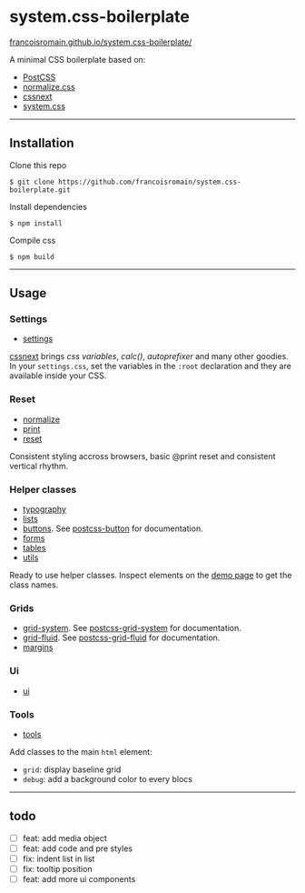 # system.css-boilerplate

[francoisromain.github.io/system.css-boilerplate/](http://francoisromain.github.io/system.css-boilerplate)

A minimal CSS boilerplate based on:

- [PostCSS](http://postcss.org)
- [normalize.css](https://necolas.github.io/normalize.css/)
- [cssnext](http://cssnext.io)
- [system.css](http://francoisromain.github.io/system.css)

* * * 

## Installation

Clone this repo

    $ git clone https://github.com/francoisromain/system.css-boilerplate.git

Install dependencies

    $ npm install

Compile css

    $ npm build

* * * 

## Usage

### Settings

- [settings](https://github.com/francoisromain/system.css/blob/master/settings.css)

[cssnext](http://cssnext.io) brings _css variables_, _calc()_, _autoprefixer_ and many other goodies. In your `settings.css`, set the variables in the `:root` declaration and they are available inside your CSS.

### Reset

- [normalize](https://github.com/necolas/normalize.css/blob/master/normalize.css)
- [print](https://github.com/francoisromain/system.css/blob/master/print.css)
- [reset](https://github.com/francoisromain/system.css/blob/master/reset.css)

Consistent styling accross browsers, basic @print reset and consistent vertical rhythm. 


### Helper classes

- [typography](https://github.com/francoisromain/system.css/blob/master/typography.css)
- [lists](https://github.com/francoisromain/system.css/blob/master/lists.css)
- [buttons](https://github.com/francoisromain/system.css/blob/master/buttons.css). See [postcss-button](https://github.com/francoisromain/postcss-button#usage) for documentation.
- [forms](https://github.com/francoisromain/system.css/blob/master/forms.css)
- [tables](https://github.com/francoisromain/system.css/blob/master/tables.css)
- [utils](https://github.com/francoisromain/system.css/blob/master/utils.css)

Ready to use helper classes. Inspect elements on the [demo page](http://francoisromain.github.io/system.css/) to get the class names.

### Grids

- [grid-system](https://github.com/francoisromain/system.css/blob/master/grid-system.css). See [postcss-grid-system](https://github.com/francoisromain/postcss-grid-system#usage) for documentation.
- [grid-fluid](https://github.com/francoisromain/system.css/blob/master/grid-fluid.css). See [postcss-grid-fluid](https://github.com/francoisromain/postcss-grid-fluid#usage) for documentation.
- [margins](https://github.com/francoisromain/system.css/blob/master/margins.css)

### Ui

- [ui](https://github.com/francoisromain/system.css/blob/master/ui.css)

### Tools

- [tools](https://github.com/francoisromain/system.css/blob/master/tools.css)

Add classes to the main `html` element: 

- `grid`: display baseline grid
- `debug`: add a background color to every blocs

* * * 

## todo

- [ ] feat: add media object
- [ ] feat: add code and pre styles
- [ ] fix: indent list in list
- [ ] fix: tooltip position
- [ ] feat: add more ui components